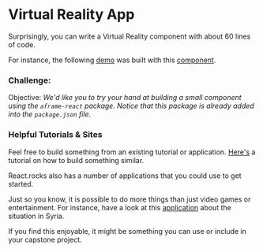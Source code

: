 # Virtual Reality App

Surprisingly, you can write a Virtual Reality component with about 60 lines of code. 

For instance, the following [demo](http://ngokevin.github.io/aframe-react-boilerplate/) was built with this [component](https://github.com/ngokevin/aframe-react-boilerplate/blob/master/src/index.js).


### Challenge:

Objective: *We'd like you to try your hand at building a small component using the `aframe-react` package. Notice that this package is already added into the `package.json` file.* 

### Helpful Tutorials & Sites
Feel free to build something from an existing tutorial or application. [Here's](https://www.viget.com/articles/creating-your-first-webvr-app/) a tutorial on how to build something similar.

React.rocks also has a number of applications that you could use to get started. 

Just so you know, it is possible to do more things than just video games or entertainment. For instance, have a look at this [application](http://www.360syria.com) about the situation in Syria. 

If you find this enjoyable, it might be something you can use or include in your capstone project. 
